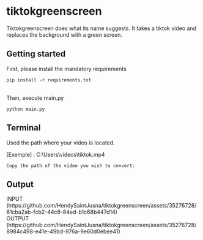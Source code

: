 # tiktokgreenscreen
<p>Tiktokgreenscreen does what its name suggests. It takes a tiktok video and replaces the background with a green screen.</p>
<h2>Getting started</h2>
<p>First, please install the mandatory requirements</p>
<code>pip install -r requirements.txt</code>
<br><br>
<p>Then, execute main.py</p>
<code>python main.py</code>
<h2>Terminal</h2>
<p>Used the path where your video is located.</p>
<p>[Exemple] : C:\Users\videos\tiktok.mp4</p>
<code>Copy the path of the video you wish to convert: </code>
<h2>Output</h2>
INPUT (https://github.com/HendySaintJusna/tiktokgreenscreen/assets/35276728/61cba2ab-fcb2-44c8-84ed-b1c68b447d14) 
<BR>
OUTPUT (https://github.com/HendySaintJusna/tiktokgreenscreen/assets/35276728/8984c498-e41e-49bd-976a-9e60d0ebee41)
